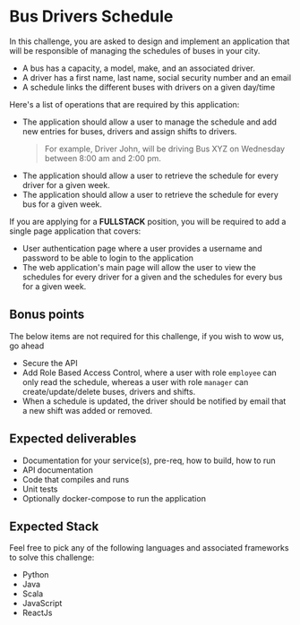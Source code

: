 # Bus Drivers Schedule 
In this challenge, you are asked to design and implement an application that will be responsible of managing the schedules of buses in your city.  
- A bus has a capacity, a model, make, and an associated driver.
- A driver has a first name, last name, social security number and an email
- A schedule links the different buses with drivers on a given day/time  

Here's a list of operations that are required by this application:

- The application should allow a user to manage the schedule and add new entries for buses, drivers and assign shifts to drivers.  
    >For example, Driver John, will be driving Bus XYZ on Wednesday between 8:00 am and 2:00 pm.
- The application should allow a user to retrieve the schedule for every driver for a given week.
- The application should allow a user to retrieve the schedule for every bus for a given week.

If you are applying for a **FULLSTACK** position, you will be required to add a single page application that covers:
- User authentication page where a user provides a username and password to be able to login to the application
- The web application's main page will allow the user to view the schedules for every driver for a given and the schedules for every bus for a given week.

## Bonus points
The below items are not required for this challenge, if you wish to wow us, go ahead
- Secure the API
- Add Role Based Access Control, where a user with role `employee` can only read the schedule, whereas a user with role `manager` can create/update/delete buses, drivers and shifts.
- When a schedule is updated, the driver should be notified by email that a new shift was added or removed.

## Expected deliverables
- Documentation for your service(s), pre-req, how to build, how to run
- API documentation
- Code that compiles and runs
- Unit tests
- Optionally docker-compose to run the application

## Expected Stack
Feel free to pick any of the following languages and associated frameworks to solve this challenge:
- Python
- Java
- Scala
- JavaScript
- ReactJs
